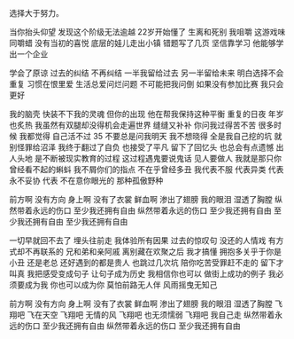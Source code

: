选择大于努力。


当你抬头仰望
发现这个阶级无法逾越
22岁开始懂了 生离和死别
我咀嚼 这游戏味同嚼蜡
没有当初的喜悦
底层的娃儿走出小镇 错题写了几页
坚信靠学习 他能够学出一个企业

学会了原谅 过去的纠结 不再纠结
一半我留给过去 另一半留给未来
明白选择不会重复 习惯在恨里爱
生活总爱问烂问题 不可能把我问倒
如果没有参加比赛 我只会更好


我的脑壳 快装不下我的灵魂
但你的出现 他在帮我保持这种平衡
重复的日夜 年岁也炙热
我虽然有双腿却没得机会走遍世界
缝缝又补补 你问我过得苦不苦
很多时候 我都觉得 自己活不过 35
不要总是问我明天 我不想晓得
全是我自己挖的坑 就别怪罪给沼泽
我终于翻过了自负 也接受了平凡
留下了回忆头 也总会有点遗憾
出人头地 是不断被现实教育的过程
这过程遇鬼要说鬼话 见人要做人
我就是那只你曾经看不起的蝌蚪
我不屑你们的指点 不在乎曾经多丑
我代表不服 代表异类 代表永不妥协
代表 不在意你眼光的 那种孤傲野种

前方啊 没有方向
身上啊 没有了衣裳
鲜血啊 渗出了翅膀
我的眼泪 湿透了胸膛
纵然带着永远的伤口
至少我还拥有自由
纵然带着永远的伤口
至少我还拥有自由
至少我还拥有自由
至少我还拥有自由

一切早就回不去了
埋头往前走 我体验所有因果
过去的惊叹句 没还的人情戏
有方式却不再联系的
兄和弟和亲阿戚
离别藏在欢聚之后 我才搞懂
拥抱多关乎于你是小丑 还是老总
还好遇到的都是贵人 也跳过几次坑
陪你吃苦受罪赶不走的 留下才叫真
我把感受变成句子 让句子成为历史
我相信你也可以 做街上成功的例子
我必须要成为我 你也可以成为你
莫怕前路无人伴 风雨摇曳无知己

前方啊 没有方向
身上啊 没有了衣裳
鲜血啊 渗出了翅膀
我的眼泪 湿透了胸膛
飞翔吧 飞在天空
飞翔吧 无情的风
飞翔吧 也无须懦弱
飞翔吧 我自己走
纵然带着永远的伤口
至少我还拥有自由
纵然带着永远的伤口
至少我还拥有自由


